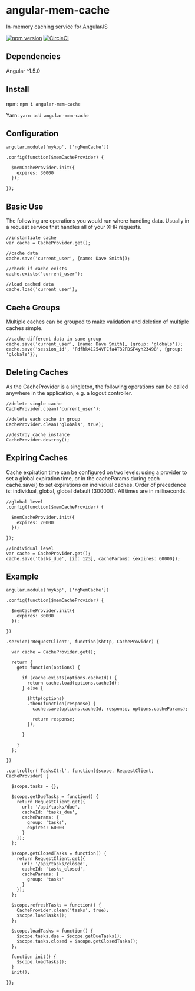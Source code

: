 # angular-mem-cache
In-memory caching service for AngularJS

[![npm version](https://badge.fury.io/js/angular-mem-cache.svg)](https://badge.fury.io/js/angular-mem-cache) [![CircleCI](https://circleci.com/gh/tobiasdotco/angular-mem-cache/tree/master.svg?style=shield&circle-token=edde34a0a62770e6e2ef5554a257e58bb951ee37)](https://circleci.com/gh/tobiasdotco/angular-mem-cache/tree/master)

## Dependencies
Angular ^1.5.0

## Install

npm: `npm i angular-mem-cache`

Yarn: `yarn add angular-mem-cache`

## Configuration

    angular.module('myApp', ['ngMemCache'])
    
    .config(function($memCacheProvider) {
    
      $memCacheProvider.init({
        expires: 30000
      });
      
    });


## Basic Use
The following are operations you would run where handling data. Usually in a request service that handles all of your XHR requests.

    //instantiate cache
    var cache = CacheProvider.get();
    
    //cache data
    cache.save('current_user', {name: Dave Smith});
    
    //check if cache exists
    cache.exists('current_user');
    
    //load cached data
    cache.load('current_user');
    
    
    
## Cache Groups
Multiple caches can be grouped to make validation and deletion of multiple caches simple.

    //cache different data in same group
    cache.save('current_user', {name: Dave Smith}, {group: 'globals'});
    cache.save('session_id', 'Fdfhk41254VFCfa4T32FDSF4yh23498', {group: 'globals'});



## Deleting Caches
As the CacheProvider is a singleton, the following operations can be called anywhere in the application, e.g. a logout controller.

    //delete single cache
    CacheProvider.clean('current_user');
    
    //delete each cache in group
    CacheProvider.clean('globals', true);
    
    //destroy cache instance
    CacheProvider.destroy();



## Expiring Caches
Cache expiration time can be configured on two levels: using a provider to set a global expiration time, or in the cacheParams during each cache.save() to set expirations on individual caches. Order of precedence is: individual, global, global default (300000). All times are in milliseconds.

    //global level
    .config(function($memCacheProvider) {
    
      $memCacheProvider.init({
        expires: 20000
      });
      
    });
    
    //individual level
    var cache = CacheProvider.get();
    cache.save('tasks_due', [id: 123], cacheParams: {expires: 60000});
    


## Example

    angular.module('myApp', ['ngMemCache'])
    
    .config(function($memCacheProvider) {
    
      $memCacheProvider.init({
        expires: 30000
      });
      
    })
    
    .service('RequestClient', function($http, CacheProvider) {
    
      var cache = CacheProvider.get();
      
      return {
        get: function(options) {
        
          if (cache.exists(options.cacheId)) {
            return cache.load(options.cacheId);
          } else {
          
            $http(options)
            .then(function(response) {
              cache.save(options.cacheId, response, options.cacheParams);
              
              return response;
            });
            
          }
          
        }
      };
      
    })
    
    .controller('TasksCtrl', function($scope, RequestClient, CacheProvider) {
    
      $scope.tasks = {};
      
      $scope.getDueTasks = function() {
        return RequestClient.get({
          url: '/api/tasks/due',
          cacheId: 'tasks_due',
          cacheParams: {
            group: 'tasks',
            expires: 60000
          }
        });
      };
      
      $scope.getClosedTasks = function() {
        return RequestClient.get({
          url: '/api/tasks/closed',
          cacheId: 'tasks_closed',
          cacheParams: {
            group: 'tasks'
          }
        });
      };
      
      $scope.refreshTasks = function() {
        CacheProvider.clean('tasks', true);
        $scope.loadTasks();
      };
      
      $scope.loadTasks = function() {
        $scope.tasks.due = $scope.getDueTasks();
        $scope.tasks.closed = $scope.getClosedTasks();
      };
      
      function init() {
        $scope.loadTasks();
      }
      init();
      
    });
    
    

